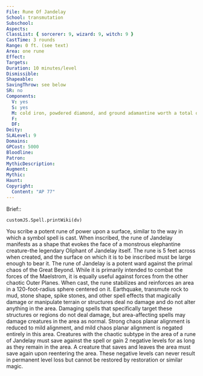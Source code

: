 ```yaml
---
File: Rune Of Jandelay
School: transmutation
Subschool: 
Aspects: 
ClassList: { sorcerer: 9, wizard: 9, witch: 9 }
CastTime: 3 rounds
Range: 0 ft. (see text)
Area: one rune
Effect: 
Targets: 
Duration: 10 minutes/level
Dismissible: 
Shapeable: 
SavingThrow: see below
SR: no
Components:
  V: yes
  S: yes
  M: cold iron, powdered diamond, and ground adamantine worth a total of 5,000 gp
  F: 
  DF: 
Deity: 
SLALevel: 9
Domains: 
GPCost: 5000
Bloodline: 
Patron: 
MythicDescription: 
Augment: 
Mythic: 
Haunt: 
Copyright:
  Content: "AP 77"
---
```

Brief:: 

```dataviewjs
customJS.Spell.printWiki(dv)
```

You scribe a potent rune of power upon a surface, similar to the way in which a symbol spell is cast. When inscribed, the rune of Jandelay manifests as a shape that evokes the face of a monstrous elephantine creature-the legendary Oliphant of Jandelay itself. The rune is 5 feet across when created, and the surface on which it is to be inscribed must be large enough to bear it.  The rune of Jandelay is a potent ward against the primal chaos of the Great Beyond. While it is primarily intended to combat the forces of the Maelstrom, it is equally useful against forces from the other chaotic Outer Planes. When cast, the rune stabilizes and reinforces an area in a 120-foot-radius sphere centered on it. Earthquake, transmute rock to mud, stone shape, spike stones, and other spell effects that magically damage or manipulate terrain or structures deal no damage and do not alter anything in the area. Damaging spells that specifically target these structures or regions do not deal damage, but area-affecting spells may damage creatures in the area as normal. Strong chaos planar alignment is reduced to mild alignment, and mild chaos planar alignment is negated entirely in this area.  Creatures with the chaotic subtype in the area of a rune of Jandelay must save against the spell or gain 2 negative levels for as long as they remain in the area. A creature that saves and leaves the area must save again upon reentering the area. These negative levels can never result in permanent level loss but cannot be restored by restoration or similar magic.

